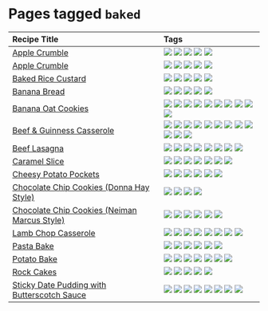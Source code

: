 # Pages tagged `baked`

|Recipe Title|Tags
|:---|:---|
|[Apple Crumble](../recipes/applecrumble.temp.md)|[![](https://img.shields.io/badge/tag-baked-517a72)](../tags/baked.md) [![](https://img.shields.io/badge/tag-dessert-6d71)](../tags/dessert.md) [![](https://img.shields.io/badge/tag-stovetop-32613c)](../tags/stovetop.md) [![](https://img.shields.io/badge/tag-vegan-659a8f)](../tags/vegan.md) [![](https://img.shields.io/badge/tag-vegetarian-5d33f3)](../tags/vegetarian.md)|
|[Apple Crumble](../recipes/applecrumble.md)|[![](https://img.shields.io/badge/tag-baked-517a72)](../tags/baked.md) [![](https://img.shields.io/badge/tag-dessert-6d71)](../tags/dessert.md) [![](https://img.shields.io/badge/tag-stovetop-32613c)](../tags/stovetop.md) [![](https://img.shields.io/badge/tag-vegan-659a8f)](../tags/vegan.md) [![](https://img.shields.io/badge/tag-vegetarian-5d33f3)](../tags/vegetarian.md)|
|[Baked Rice Custard](../recipes/bakedricecustard.md)|[![](https://img.shields.io/badge/tag-baked-517a72)](../tags/baked.md) [![](https://img.shields.io/badge/tag-dairy-1754e4)](../tags/dairy.md) [![](https://img.shields.io/badge/tag-dessert-6d71)](../tags/dessert.md) [![](https://img.shields.io/badge/tag-rice-5b6ac0)](../tags/rice.md) [![](https://img.shields.io/badge/tag-vegetarian-5d33f3)](../tags/vegetarian.md)|
|[Banana Bread](../recipes/bananabread.md)|[![](https://img.shields.io/badge/tag-baked-517a72)](../tags/baked.md) [![](https://img.shields.io/badge/tag-dessert-6d71)](../tags/dessert.md) [![](https://img.shields.io/badge/tag-snack-208450)](../tags/snack.md) [![](https://img.shields.io/badge/tag-vegan-659a8f)](../tags/vegan.md) [![](https://img.shields.io/badge/tag-vegetarian-5d33f3)](../tags/vegetarian.md)|
|[Banana Oat Cookies](../recipes/bananaoatcookies.md)|[![](https://img.shields.io/badge/tag-baked-517a72)](../tags/baked.md) [![](https://img.shields.io/badge/tag-chocolate-e5c1d4)](../tags/chocolate.md) [![](https://img.shields.io/badge/tag-coffee-10cdd6)](../tags/coffee.md) [![](https://img.shields.io/badge/tag-easy-d4602a)](../tags/easy.md) [![](https://img.shields.io/badge/tag-great-fda5ff)](../tags/great.md) [![](https://img.shields.io/badge/tag-healthy-4d35f9)](../tags/healthy.md) [![](https://img.shields.io/badge/tag-simple-fecb83)](../tags/simple.md) [![](https://img.shields.io/badge/tag-snack-208450)](../tags/snack.md) [![](https://img.shields.io/badge/tag-vegan-659a8f)](../tags/vegan.md) [![](https://img.shields.io/badge/tag-vegetarian-5d33f3)](../tags/vegetarian.md)|
|[Beef & Guinness Casserole](../recipes/beefandguinnesscasserole.md)|[![](https://img.shields.io/badge/tag-amazing-062ab)](../tags/amazing.md) [![](https://img.shields.io/badge/tag-baked-517a72)](../tags/baked.md) [![](https://img.shields.io/badge/tag-beef-13fda6)](../tags/beef.md) [![](https://img.shields.io/badge/tag-casserole-42963a)](../tags/casserole.md) [![](https://img.shields.io/badge/tag-dinner-9fef19)](../tags/dinner.md) [![](https://img.shields.io/badge/tag-guinness-f47a18)](../tags/guinness.md) [![](https://img.shields.io/badge/tag-irish-9d5b24)](../tags/irish.md) [![](https://img.shields.io/badge/tag-large_quantity-9acea8)](../tags/large_quantity.md) [![](https://img.shields.io/badge/tag-long_cook_time-99d437)](../tags/long_cook_time.md) [![](https://img.shields.io/badge/tag-long_prep_time-6984a1)](../tags/long_prep_time.md) [![](https://img.shields.io/badge/tag-messy-32f6f2)](../tags/messy.md) [![](https://img.shields.io/badge/tag-tricky-acaf3f)](../tags/tricky.md)|
|[Beef Lasagna](../recipes/beeflasagna.md)|[![](https://img.shields.io/badge/tag-baked-517a72)](../tags/baked.md) [![](https://img.shields.io/badge/tag-beef-13fda6)](../tags/beef.md) [![](https://img.shields.io/badge/tag-dairy-1754e4)](../tags/dairy.md) [![](https://img.shields.io/badge/tag-dinner-9fef19)](../tags/dinner.md) [![](https://img.shields.io/badge/tag-easy-d4602a)](../tags/easy.md) [![](https://img.shields.io/badge/tag-italian-4a3565)](../tags/italian.md) [![](https://img.shields.io/badge/tag-pasta-da139a)](../tags/pasta.md) [![](https://img.shields.io/badge/tag-stovetop-32613c)](../tags/stovetop.md)|
|[Caramel Slice](../recipes/caramelslice.md)|[![](https://img.shields.io/badge/tag-amazing-062ab)](../tags/amazing.md) [![](https://img.shields.io/badge/tag-baked-517a72)](../tags/baked.md) [![](https://img.shields.io/badge/tag-chocolate-e5c1d4)](../tags/chocolate.md) [![](https://img.shields.io/badge/tag-dairy-1754e4)](../tags/dairy.md) [![](https://img.shields.io/badge/tag-long_prep_time-6984a1)](../tags/long_prep_time.md) [![](https://img.shields.io/badge/tag-snack-208450)](../tags/snack.md) [![](https://img.shields.io/badge/tag-vegetarian-5d33f3)](../tags/vegetarian.md)|
|[Cheesy Potato Pockets](../recipes/cheesypotatopockets.md)|[![](https://img.shields.io/badge/tag-aussie-e4f90)](../tags/aussie.md) [![](https://img.shields.io/badge/tag-baked-517a72)](../tags/baked.md) [![](https://img.shields.io/badge/tag-cheesey-acbc2f)](../tags/cheesey.md) [![](https://img.shields.io/badge/tag-potato-ad1215)](../tags/potato.md) [![](https://img.shields.io/badge/tag-sides-95446)](../tags/sides.md) [![](https://img.shields.io/badge/tag-vegetarian-5d33f3)](../tags/vegetarian.md)|
|[Chocolate Chip Cookies (Donna Hay Style)](../recipes/chocolatechipcookiesdonnahay.md)|[![](https://img.shields.io/badge/tag-baked-517a72)](../tags/baked.md) [![](https://img.shields.io/badge/tag-chocolate-e5c1d4)](../tags/chocolate.md) [![](https://img.shields.io/badge/tag-dairy-1754e4)](../tags/dairy.md) [![](https://img.shields.io/badge/tag-snack-208450)](../tags/snack.md)|
|[Chocolate Chip Cookies (Neiman Marcus Style)](../recipes/chocolatechipcookiesneimanmarcus.md)|[![](https://img.shields.io/badge/tag-amazing-062ab)](../tags/amazing.md) [![](https://img.shields.io/badge/tag-baked-517a72)](../tags/baked.md) [![](https://img.shields.io/badge/tag-chocolate-e5c1d4)](../tags/chocolate.md) [![](https://img.shields.io/badge/tag-coffee-10cdd6)](../tags/coffee.md) [![](https://img.shields.io/badge/tag-dairy-1754e4)](../tags/dairy.md) [![](https://img.shields.io/badge/tag-snack-208450)](../tags/snack.md)|
|[Lamb Chop Casserole](../recipes/lambchopcasserole.md)|[![](https://img.shields.io/badge/tag-aussie-e4f90)](../tags/aussie.md) [![](https://img.shields.io/badge/tag-baked-517a72)](../tags/baked.md) [![](https://img.shields.io/badge/tag-battered-2b6571)](../tags/battered.md) [![](https://img.shields.io/badge/tag-casserole-42963a)](../tags/casserole.md) [![](https://img.shields.io/badge/tag-dinner-9fef19)](../tags/dinner.md) [![](https://img.shields.io/badge/tag-family-427cd)](../tags/family.md) [![](https://img.shields.io/badge/tag-fried-d5a11)](../tags/fried.md) [![](https://img.shields.io/badge/tag-lamb-8344b1)](../tags/lamb.md)|
|[Pasta Bake](../recipes/pastabake.md)|[![](https://img.shields.io/badge/tag-baked-517a72)](../tags/baked.md) [![](https://img.shields.io/badge/tag-beef-13fda6)](../tags/beef.md) [![](https://img.shields.io/badge/tag-cheesey-acbc2f)](../tags/cheesey.md) [![](https://img.shields.io/badge/tag-dairy-1754e4)](../tags/dairy.md) [![](https://img.shields.io/badge/tag-pasta-da139a)](../tags/pasta.md) [![](https://img.shields.io/badge/tag-sides-95446)](../tags/sides.md)|
|[Potato Bake](../recipes/potatobake.md)|[![](https://img.shields.io/badge/tag-baked-517a72)](../tags/baked.md) [![](https://img.shields.io/badge/tag-cheesey-acbc2f)](../tags/cheesey.md) [![](https://img.shields.io/badge/tag-dairy-1754e4)](../tags/dairy.md) [![](https://img.shields.io/badge/tag-potato-ad1215)](../tags/potato.md) [![](https://img.shields.io/badge/tag-savoury-8a534c)](../tags/savoury.md) [![](https://img.shields.io/badge/tag-sides-95446)](../tags/sides.md) [![](https://img.shields.io/badge/tag-vegetarian-5d33f3)](../tags/vegetarian.md)|
|[Rock Cakes](../recipes/rockcakes.md)|[![](https://img.shields.io/badge/tag-baked-517a72)](../tags/baked.md) [![](https://img.shields.io/badge/tag-dairy-1754e4)](../tags/dairy.md) [![](https://img.shields.io/badge/tag-family-427cd)](../tags/family.md) [![](https://img.shields.io/badge/tag-snack-208450)](../tags/snack.md) [![](https://img.shields.io/badge/tag-vegetarian-5d33f3)](../tags/vegetarian.md)|
|[Sticky Date Pudding with Butterscotch Sauce](../recipes/stickydatepuddingwithbutterscotchsauce.md)|[![](https://img.shields.io/badge/tag-amazing-062ab)](../tags/amazing.md) [![](https://img.shields.io/badge/tag-baked-517a72)](../tags/baked.md) [![](https://img.shields.io/badge/tag-british-3a20e)](../tags/british.md) [![](https://img.shields.io/badge/tag-coffee-10cdd6)](../tags/coffee.md) [![](https://img.shields.io/badge/tag-dairy-1754e4)](../tags/dairy.md) [![](https://img.shields.io/badge/tag-dessert-6d71)](../tags/dessert.md) [![](https://img.shields.io/badge/tag-stovetop-32613c)](../tags/stovetop.md) [![](https://img.shields.io/badge/tag-vegetarian-5d33f3)](../tags/vegetarian.md)|
